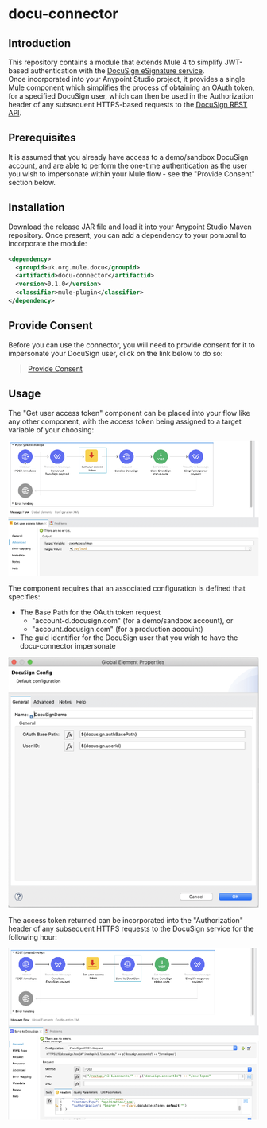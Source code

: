 # docu-connector
## Introduction

This repository contains a module that extends Mule 4 to simplify JWT-based authentication with the [DocuSign eSignature service](https://www.docusign.com/products/electronic-signature).  
Once incorporated into your Anypoint Studio project, it provides a single Mule component which simplifies the process of obtaining an OAuth token, for a specified DocuSign user, which can then be used in the Authorization header of any subsequent HTTPS-based requests to the [DocuSign REST API](https://developers.docusign.com/esign-rest-api).

## Prerequisites

It is assumed that you already have access to a demo/sandbox DocuSign account, and are able to perform the one-time authentication as the user you wish to impersonate within your Mule flow - see the "Provide Consent" section below.

## Installation

Download the release JAR file and load it into your Anypoint Studio Maven repository.
Once present, you can add a dependency to your pom.xml to incorporate the module:

```xml
<dependency>  
  <groupid>uk.org.mule.docu</groupid>  
  <artifactid>docu-connector</artifactid>  
  <version>0.1.0</version>  
  <classifier>mule-plugin</classifier>  
</dependency>  
```

## Provide Consent

Before you can use the connector, you will need to provide consent for it to impersonate your DocuSign user, click on the link below to do so:

> [Provide Consent](https://account-d.docusign.com/oauth/auth?response_type=code&scope=signature%20impersonation&client_id=480bf239-9265-4f94-a333-5b1eebde0300&redirect_uri=https://www.mule.org.uk/docu-connector/)

## Usage
The "Get user access token" component can be placed into your flow like any other component, with the access token being assigned to a target variable of your choosing:

![Get user access token target](/images/get-user-access-token-target.png)

The component requires that an associated configuration is defined that specifies:

+ The Base Path for the OAuth token request
    + "account-d.docusign.com" (for a demo/sandbox account), or
    + "account.docusign.com" (for a production accouint)
+ The guid identifier for the DocuSign user that you wish to have the docu-connector impersonate

![DocuSign Config](/images/docusign-config.png)

The access token returned can be incorporated into the "Authorization" header of any subsequent HTTPS requests to the DocuSign service for the following hour:

![HTTP Authorization Header](/images/http-authorized-request.png)
